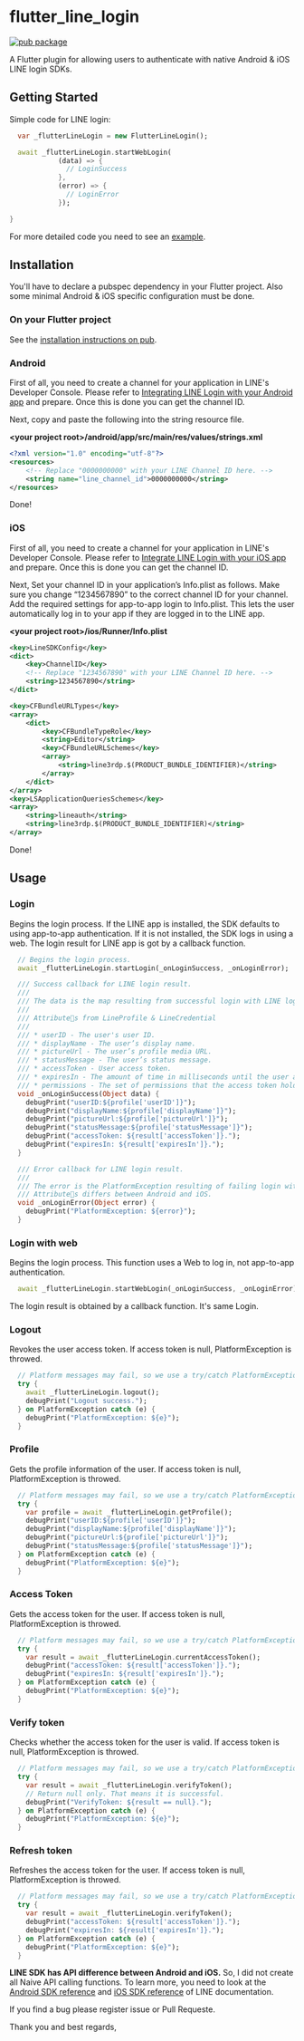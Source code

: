 # flutter_line_login

[![pub package](https://img.shields.io/pub/v/flutter_line_login.svg)](https://pub.dartlang.org/packages/flutter_line_login)

A Flutter plugin for allowing users to authenticate with native Android & iOS LINE login SDKs.

## Getting Started

Simple code for LINE login:

```dart
  var _flutterLineLogin = new FlutterLineLogin();

  await _flutterLineLogin.startWebLogin(
            (data) => {
              // LoginSuccess              
            },
            (error) => {
              // LoginError
            });

}

```

For more detailed code you need to see an [example](https://github.com/granoeste/flutter_line_login/tree/master/example).

## Installation

You'll have to declare a pubspec dependency in your Flutter project. Also some minimal Android & iOS specific configuration must be done.

### On your Flutter project

See the [installation instructions on pub](https://pub.dartlang.org/packages/flutter_line_login#-installing-tab-).

### Android

First of all, you need to create a channel for your application in LINE's Developer Console.
Please refer to [Integrating LINE Login with your Android app](https://developers.line.me/en/docs/line-login/android/integrate-line-login/) and prepare.
Once this is done you can get the channel ID.

Next, copy and paste the following into the string resource file.

**\<your project root\>/android/app/src/main/res/values/strings.xml**

```xml
<?xml version="1.0" encoding="utf-8"?>
<resources>
    <!-- Replace "0000000000" with your LINE Channel ID here. -->
    <string name="line_channel_id">0000000000</string>
</resources>
```

Done!

### iOS

First of all, you need to create a channel for your application in LINE's Developer Console.
Please refer to [Integrate LINE Login with your iOS app](https://developers.line.me/en/docs/line-login/ios/integrate-line-login/) and prepare.
Once this is done you can get the channel ID.

Next, Set your channel ID in your application’s Info.plist as follows. Make sure you change “1234567890” to the correct channel ID for your channel. Add the required settings for app-to-app login to Info.plist. This lets the user automatically log in to your app if they are logged in to the LINE app.

**\<your project root\>/ios/Runner/Info.plist**

```xml
<key>LineSDKConfig</key>
<dict>
    <key>ChannelID</key>
    <!-- Replace "1234567890" with your LINE Channel ID here. -->
    <string>1234567890</string>
</dict>

<key>CFBundleURLTypes</key>
<array>
    <dict>
        <key>CFBundleTypeRole</key>
        <string>Editor</string>
        <key>CFBundleURLSchemes</key>
        <array>
            <string>line3rdp.$(PRODUCT_BUNDLE_IDENTIFIER)</string>
        </array>
    </dict>
</array>
<key>LSApplicationQueriesSchemes</key>
<array>
    <string>lineauth</string>
    <string>line3rdp.$(PRODUCT_BUNDLE_IDENTIFIER)</string>
</array>
```

Done!

## Usage 
### Login

Begins the login process. If the LINE app is installed, the SDK defaults to using app-to-app authentication. If it is not installed, the SDK logs in using a web.
The login result for LINE app is got by a callback function.

```dart
  // Begins the login process.
  await _flutterLineLogin.startLogin(_onLoginSuccess, _onLoginError);

  /// Success callback for LINE login result.
  ///
  /// The data is the map resulting from successful login with LINE login.
  ///
  /// Attributes from LineProfile & LineCredential
  ///
  /// * userID - The user's user ID.
  /// * displayName - The user’s display name.
  /// * pictureUrl - The user’s profile media URL.
  /// * statusMessage - The user’s status message.
  /// * accessToken - User access token.
  /// * expiresIn - The amount of time in milliseconds until the user access token expires.
  /// * permissions - The set of permissions that the access token holds. The following is a list of the permission codes.
  void _onLoginSuccess(Object data) {
    debugPrint("userID:${profile['userID']}");
    debugPrint("displayName:${profile['displayName']}");
    debugPrint("pictureUrl:${profile['pictureUrl']}");
    debugPrint("statusMessage:${profile['statusMessage']}");
    debugPrint("accessToken: ${result['accessToken']}.");
    debugPrint("expiresIn: ${result['expiresIn']}.");
  }

  /// Error callback for LINE login result.
  ///
  /// The error is the PlatformException resulting of failing login with LINE login.
  /// Attributes differs between Android and iOS.
  void _onLoginError(Object error) {
    debugPrint("PlatformException: ${error}");
  }
```

### Login with web

Begins the login process. This function uses a Web to log in, not app-to-app authentication.

```dart
  await _flutterLineLogin.startWebLogin(_onLoginSuccess, _onLoginError);
```

The login result is obtained by a callback function. It's same Login.

### Logout

Revokes the user access token.
If access token is null, PlatformException is throwed.

```dart
  // Platform messages may fail, so we use a try/catch PlatformException.
  try {
    await _flutterLineLogin.logout();
    debugPrint("Logout success.");
  } on PlatformException catch (e) {
    debugPrint("PlatformException: ${e}");
  }
```

### Profile

Gets the profile information of the user.
If access token is null, PlatformException is throwed.

```dart
  // Platform messages may fail, so we use a try/catch PlatformException.
  try {
    var profile = await _flutterLineLogin.getProfile();
    debugPrint("userID:${profile['userID']}");
    debugPrint("displayName:${profile['displayName']}");
    debugPrint("pictureUrl:${profile['pictureUrl']}");
    debugPrint("statusMessage:${profile['statusMessage']}");
  } on PlatformException catch (e) {
    debugPrint("PlatformException: ${e}");
  }
```

### Access Token

Gets the access token for the user.
If access token is null, PlatformException is throwed.

```dart
  // Platform messages may fail, so we use a try/catch PlatformException.
  try {
    var result = await _flutterLineLogin.currentAccessToken();
    debugPrint("accessToken: ${result['accessToken']}.");
    debugPrint("expiresIn: ${result['expiresIn']}.");
  } on PlatformException catch (e) {
    debugPrint("PlatformException: ${e}");
  }
```

### Verify token

Checks whether the access token for the user is valid.
If access token is null, PlatformException is throwed.

```dart
  // Platform messages may fail, so we use a try/catch PlatformException.
  try {
    var result = await _flutterLineLogin.verifyToken();
    // Return null only. That means it is successful.
    debugPrint("VerifyToken: ${result == null}.");
  } on PlatformException catch (e) {
    debugPrint("PlatformException: ${e}");
  }
```

### Refresh token

Refreshes the access token for the user.
If access token is null, PlatformException is throwed.

```dart
  // Platform messages may fail, so we use a try/catch PlatformException.
  try {
    var result = await _flutterLineLogin.verifyToken();
    debugPrint("accessToken: ${result['accessToken']}.");
    debugPrint("expiresIn: ${result['expiresIn']}.");
  } on PlatformException catch (e) {
    debugPrint("PlatformException: ${e}");
  }
```

**LINE SDK has API difference between Android and iOS.**
So, I did not create all Naive API calling functions.
To learn more, you need to look at the [Android SDK reference](https://developers.line.me/en/reference/android-sdk/) and [iOS SDK reference](https://developers.line.me/en/reference/ios-sdk/) of LINE documentation.


If you find a bug please register issue or Pull Requeste.

Thank you and best regards,
